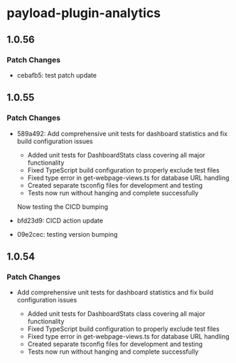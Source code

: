 # payload-plugin-analytics

## 1.0.56

### Patch Changes

- cebafb5: test patch update

## 1.0.55

### Patch Changes

- 589a492: Add comprehensive unit tests for dashboard statistics and fix build configuration issues

  - Added unit tests for DashboardStats class covering all major functionality
  - Fixed TypeScript build configuration to properly exclude test files
  - Fixed type error in get-webpage-views.ts for database URL handling
  - Created separate tsconfig files for development and testing
  - Tests now run without hanging and complete successfully

  Now testing the CICD bumping

- bfd23d9: CICD action update
- 09e2cec: testing version bumping

## 1.0.54

### Patch Changes

- Add comprehensive unit tests for dashboard statistics and fix build configuration issues

  - Added unit tests for DashboardStats class covering all major functionality
  - Fixed TypeScript build configuration to properly exclude test files
  - Fixed type error in get-webpage-views.ts for database URL handling
  - Created separate tsconfig files for development and testing
  - Tests now run without hanging and complete successfully
